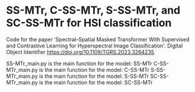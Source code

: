 # SS-MTr, C-SS-MTr, S-SS-MTr, and SC-SS-MTr for HSI classification
Code for the paper 'Spectral–Spatial Masked Transformer With Supervised and Contrastive Learning for Hyperspectral Image Classification'. Digital Object Identifier https://doi.org/10.1109/TGRS.2023.3264235

SS-MTr_main.py is the main function for the model: SS-MTr
C-SS-MTr_main.py is the main function for the model: C-SS-MTr
S-SS-MTr_main.py is the main function for the model: S-SS-MTr
SC-SS-MTr_main.py is the main function for the model: SC-SS-MTr
